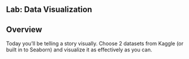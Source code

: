 ## Lab: Data Visualization
## Overview
Today you’ll be telling a story visually. Choose 2 datasets from Kaggle (or built in to Seaborn) and visualize it as effectively as you can.
